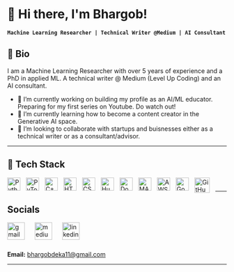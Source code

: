 # 👋 Hi there, I'm Bhargob!

**`Machine Learning Researcher | Technical Writer @Medium | AI Consultant`**


## 🌟 Bio
I am a Machine Learning Researcher with over 5 years of experience and a PhD in applied ML. A technical writer @ Medium (Level Up Coding) and an AI consultant.

- 🔭 I’m currently working on building my profile as an AI/ML educator. Preparing for my first series on Youtube. Do watch out!
- 🌱 I’m currently learning how to become a content creator in the Generative AI space.
- 👯 I’m looking to collaborate with startups and buisnesses either as a technical writer or as a consultant/advisor.

-----

## 🧰 Tech Stack
<img align="left" alt="Python" width="30px" style="padding-right:10px;" src="https://cdn.jsdelivr.net/gh/devicons/devicon/icons/python/python-plain.svg" />
<img align="left" alt="PyTorch" width="30px" style="padding-right:10px;" src="https://img.icons8.com/?size=100&id=jH4BpkMnRrU5&format=png&color=000000" />
<img align="left" alt="C++" width="30px" style="padding-right:10px;" src="https://img.icons8.com/?size=100&id=40669&format=png&color=000000" />
<img align="left" alt="HTML" width="30px" style="padding-right:10px;" src="https://cdn.jsdelivr.net/gh/devicons/devicon/icons/html5/html5-plain.svg" />
<img align="left" alt="CSS" width="30px" style="padding-right:10px;" src="https://cdn.jsdelivr.net/gh/devicons/devicon/icons/css3/css3-plain.svg" />
<img align="left" alt="Hugging Face" width="30px" style="padding-right:10px;" src="https://img.icons8.com/?size=100&id=sop9ROXku5bb&format=png&color=000000" />
<img align="left" alt="Docker" width="30px" style="padding-right:10px;" src="https://img.icons8.com/?size=100&id=cdYUlRaag9G9&format=png&color=000000" />
<img align="left" alt="MATLAB" width="30px" style="padding-right:10px;" src="https://img.icons8.com/?size=100&id=r5Y16PcDkoWI&format=png&color=000000" />
<img align="left" alt="AWS Cloud" width="30px" style="padding-right:10px;" src="https://img.icons8.com/?size=100&id=33039&format=png&color=000000" />
<img align="left" alt="Google Cloud" width="30px" style="padding-right:10px;" src="https://img.icons8.com/?size=100&id=17949&format=png&color=000000" />
<img align="left" alt="GitHub" width="35px" style="padding-right:10px;" src="https://img.icons8.com/?size=100&id=sbhfmWq4KRr1&format=png&color=000000" />
<br />

-----


## Socials

[<img alt="gmail" width="40px" src="https://img.icons8.com/?size=100&id=37246&format=png&color=000000" align="left" style="padding-right:20px;"/>](mailto:bhargobdeka11@gmail.com?subject=[From%20GitHub]%20ML%20Collaborations)
[<img alt="medium" width="40px" src="https://img.icons8.com/?size=100&id=wYiGNIiB4OKj&format=png&color=000000" align="left" style="padding-right:20px;"/>](https://medium.com/@bhargobdeka11)
[<img alt="linkedin" width="40px" src="https://img.icons8.com/?size=100&id=13930&format=png&color=000000" align="left" style="padding-right:20px;"/>](https://www.linkedin.com/in/bhargobdeka/)


<br/>
<br/>
<br/>

**Email:** bhargobdeka11@gmail.com

-----



<!--
**bhargobdeka/bhargobdeka** is a ✨ _special_ ✨ repository because its `README.md` (this file) appears on your GitHub profile.

Here are some ideas to get you started:

- 🔭 I’m currently working on ...
- 🌱 I’m currently learning ...
- 👯 I’m looking to collaborate on ...
- 🤔 I’m looking for help with ...
- 💬 Ask me about ...
- 📫 How to reach me: ...
- 😄 Pronouns: ...
- ⚡ Fun fact: ...
-->
